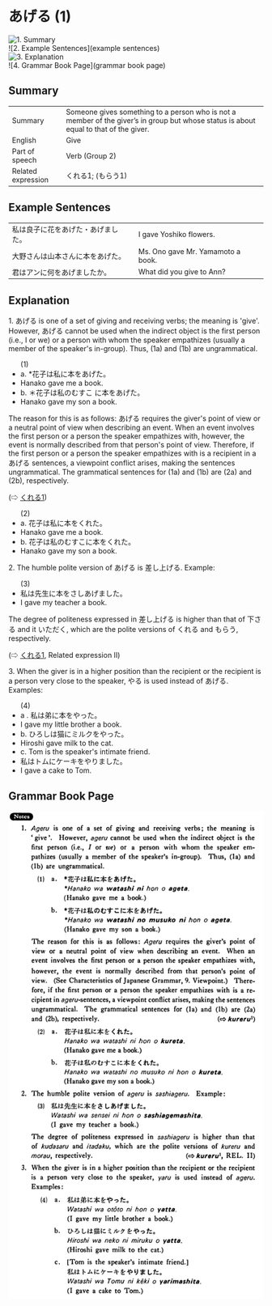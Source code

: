 # あげる (1)

![1. Summary](summary)<br>
![2. Example Sentences](example sentences)<br>
![3. Explanation](explanation)<br>
![4. Grammar Book Page](grammar book page)<br>


## Summary

<table><tr>   <td>Summary</td>   <td>Someone gives something to a person who is not a member of the giver’s in group but whose status is about equal to that of the giver.</td></tr><tr>   <td>English</td>   <td>Give</td></tr><tr>   <td>Part of speech</td>   <td>Verb (Group 2)</td></tr><tr>   <td>Related expression</td>   <td>くれる1; (もらう1)</td></tr></table>

## Example Sentences

<table><tr>   <td>私は良子に花をあげた・あげました。</td>   <td>I gave Yoshiko flowers.</td></tr><tr>   <td>大野さんは山本さんに本をあげた。</td>   <td>Ms. Ono gave Mr. Yamamoto a book.</td></tr><tr>   <td>君はアンに何をあげましたか。</td>   <td>What did you give to Ann?</td></tr></table>

## Explanation

<p>1. <span class="cloze">あげる</span> is one of a set of giving and receiving verbs; the meaning is 'give'. However, <span class="cloze">あげる</span> cannot be used when the indirect object is the first person (i.e., I or we) or a person with whom the speaker empathizes (usually a member of the speaker's in-group). Thus, (1a) and (1b) are ungrammatical.</p>  <ul>(1) <li>a. *花子は私に本を<span class="cloze">あげた</span>。</li> <li>Hanako gave me a book.</li> <div class="divide"></div> <li>b. ＊花子は私のむすこ に本を<span class="cloze">あげた</span>。</li> <li>Hanako gave my son a book.</li> </ul>  <p>The reason for this is as follows: <span class="cloze">あげる</span> requires the giver's point of view or a neutral point of view when describing an event. When an event involves the first person or a person the speaker empathizes with, however, the event is normally described from that person's point of view. Therefore, if the first person or a person the speaker empathizes with is a recipient in a <span class="cloze">あげる</span> sentences, a viewpoint conflict arises, making the sentences ungrammatical. The grammatical sentences for (1a) and (1b) are (2a) and (2b), respectively. </p>  <p>(⇨ <a href="#㊦ 呉れる・くれる (1)">くれる1</a>)</p>  <ul>(2) <li>a. 花子は私に本をくれた。</li> <li>Hanako gave me a book.</li> <div class="divide"></div> <li>b. 花子は私のむすこに本をくれた。</li> <li>Hanako gave my son a book.</li> </ul>  <p>2. The humble polite version of <span class="cloze">あげる</span> is <span class="cloze">差し上げる</span>. Example:</p>  <ul>(3) <li>私は先生に本を<span class="cloze">さしあげました</span>。</li> <li>I gave my teacher a book.</li> </ul>  <p>The degree of politeness expressed in <span class="cloze">差し上げる</span> is higher than that of 下さる and it いただく, which are the polite versions of くれる and もらう, respectively. </p>  <p>(⇨ <a href="#㊦ 呉れる・くれる (1)">くれる1</a>, Related expression II)</p>  <p>3. When the giver is in a higher position than the recipient or the recipient is a person very close to the speaker, やる is used instead of <span class="cloze">あげる</span>. Examples:</p>  <ul>(4) <li>a . 私は弟に本をやった。</li> <li>I gave my little brother a book.</li> <div class="divide"></div> <li>b. ひろしは猫にミルクをやった。</li> <li>Hiroshi gave milk to the cat.</li> <div class="divide"></div> <li>c. Tom is the speaker's intimate friend.</li> <li>私はトムにケーキをやりました。</li> <li>I gave a cake to Tom.</li> </ul>

## Grammar Book Page

![](../img/Basicあげる1.png)

